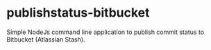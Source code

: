 # publishstatus-bitbucket
Simple NodeJs command line application to publish commit status to Bitbucket (Atlassian Stash).
